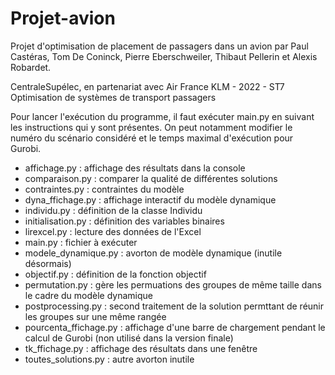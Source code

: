 # Projet-avion
Projet d'optimisation de placement de passagers dans un avion par Paul Castéras, Tom De Coninck, Pierre Eberschweiler, Thibaut Pellerin et Alexis Robardet.

CentraleSupélec, en partenariat avec Air France KLM - 2022 - ST7 Optimisation de systèmes de transport passagers

Pour lancer l'exécution du programme, il faut exécuter main.py en suivant les instructions qui y sont présentes. On peut notamment modifier le numéro du scénario considéré et le temps maximal d'exécution pour Gurobi.

- affichage.py : affichage des résultats dans la console
- comparaison.py : comparer la qualité de différentes solutions
- contraintes.py : contraintes du modèle
- dyna_ffichage.py : affichage interactif du modèle dynamique
- individu.py : définition de la classe Individu
- initialisation.py : définition des variables binaires
- lirexcel.py : lecture des données de l'Excel
- main.py : fichier à exécuter
- modele_dynamique.py : avorton de modèle dynamique (inutile désormais)
- objectif.py : définition de la fonction objectif
- permutation.py : gère les permuations des groupes de même taille dans le cadre du modèle dynamique
- postprocessing.py : second traitement de la solution permttant de réunir les groupes sur une même rangée
- pourcenta_ffichage.py : affichage d'une barre de chargement pendant le calcul de Gurobi (non utilisé dans la version finale)
- tk_ffichage.py : affichage des résultats dans une fenêtre
- toutes_solutions.py : autre avorton inutile
